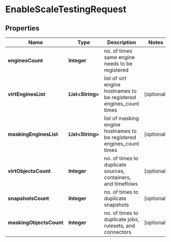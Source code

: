 

# EnableScaleTestingRequest


## Properties

Name | Type | Description | Notes
------------ | ------------- | ------------- | -------------
**enginesCount** | **Integer** | no. of times same engine needs to be registered | 
**virtEnginesList** | **List&lt;String&gt;** | list of virt engine hostnames to be registered engines_count times |  [optional]
**maskingEnginesList** | **List&lt;String&gt;** | list of masking engine hostnames to be registered engines_count times |  [optional]
**virtObjectsCount** | **Integer** | no. of times to duplicate sources, containers, and timeflows |  [optional]
**snapshotsCount** | **Integer** | no. of times to duplicate snapshots |  [optional]
**maskingObjectsCount** | **Integer** | no. of times to duplicate jobs, rulesets, and connectors |  [optional]




